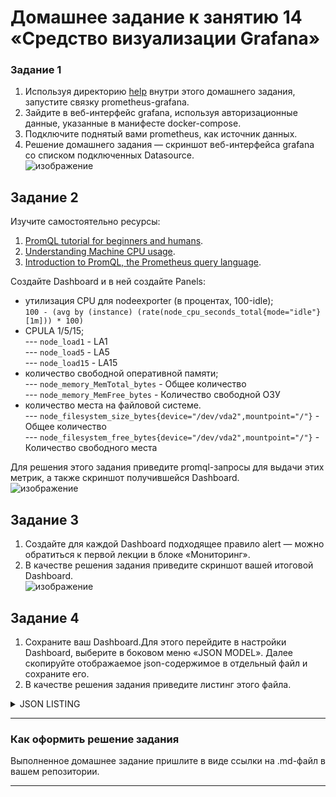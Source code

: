 # Домашнее задание к занятию 14 «Средство визуализации Grafana»

### Задание 1

1. Используя директорию [help](./help) внутри этого домашнего задания, запустите связку prometheus-grafana.
1. Зайдите в веб-интерфейс grafana, используя авторизационные данные, указанные в манифесте docker-compose.
1. Подключите поднятый вами prometheus, как источник данных.
1. Решение домашнего задания — скриншот веб-интерфейса grafana со списком подключенных Datasource.  
![изображение](https://github.com/PetrMezentsev/homeworks/assets/124135353/dcdbe6b1-2300-438f-b9ae-8e56b482c9a4)


## Задание 2

Изучите самостоятельно ресурсы:

1. [PromQL tutorial for beginners and humans](https://valyala.medium.com/promql-tutorial-for-beginners-9ab455142085).
1. [Understanding Machine CPU usage](https://www.robustperception.io/understanding-machine-cpu-usage).
1. [Introduction to PromQL, the Prometheus query language](https://grafana.com/blog/2020/02/04/introduction-to-promql-the-prometheus-query-language/).

Создайте Dashboard и в ней создайте Panels:

- утилизация CPU для nodeexporter (в процентах, 100-idle);  
`100 - (avg by (instance) (rate(node_cpu_seconds_total{mode="idle"}[1m])) * 100)`
- CPULA 1/5/15;  
--- `node_load1` - LA1  
--- `node_load5` - LA5  
--- `node_load15` - LA15
- количество свободной оперативной памяти;  
--- `node_memory_MemTotal_bytes` - Общее количество  
--- `node_memory_MemFree_bytes` - Количество свободной ОЗУ
- количество места на файловой системе.  
--- `node_filesystem_size_bytes{device="/dev/vda2",mountpoint="/"}` - Общее количество  
--- `node_filesystem_free_bytes{device="/dev/vda2",mountpoint="/"}` - Количество свободного места

Для решения этого задания приведите promql-запросы для выдачи этих метрик, а также скриншот получившейся Dashboard.  
![изображение](https://github.com/PetrMezentsev/homeworks/assets/124135353/b3a94d09-7bba-4c12-b1af-75dbe14ef3d5)



## Задание 3

1. Создайте для каждой Dashboard подходящее правило alert — можно обратиться к первой лекции в блоке «Мониторинг».
1. В качестве решения задания приведите скриншот вашей итоговой Dashboard.  
![изображение](https://github.com/PetrMezentsev/homeworks/assets/124135353/d2b6fca8-a6da-456c-8074-1beb6a185aff)



## Задание 4

1. Сохраните ваш Dashboard.Для этого перейдите в настройки Dashboard, выберите в боковом меню «JSON MODEL». Далее скопируйте отображаемое json-содержимое в отдельный файл и сохраните его.
1. В качестве решения задания приведите листинг этого файла.  
<details><summary>JSON LISTING</summary>

```json
{
  "annotations": {
    "list": [
      {
        "builtIn": 1,
        "datasource": {
          "type": "datasource",
          "uid": "grafana"
        },
        "enable": true,
        "hide": true,
        "iconColor": "rgba(0, 211, 255, 1)",
        "name": "Annotations & Alerts",
        "type": "dashboard"
      }
    ]
  },
  "editable": true,
  "fiscalYearStartMonth": 0,
  "graphTooltip": 0,
  "id": 2,
  "links": [],
  "panels": [
    {
      "datasource": {
        "type": "prometheus",
        "uid": "PBFA97CFB590B2093"
      },
      "fieldConfig": {
        "defaults": {
          "color": {
            "mode": "palette-classic"
          },
          "custom": {
            "axisBorderShow": false,
            "axisCenteredZero": false,
            "axisColorMode": "text",
            "axisLabel": "",
            "axisPlacement": "auto",
            "barAlignment": 0,
            "drawStyle": "line",
            "fillOpacity": 0,
            "gradientMode": "none",
            "hideFrom": {
              "legend": false,
              "tooltip": false,
              "viz": false
            },
            "insertNulls": false,
            "lineInterpolation": "linear",
            "lineWidth": 1,
            "pointSize": 5,
            "scaleDistribution": {
              "type": "linear"
            },
            "showPoints": "auto",
            "spanNulls": false,
            "stacking": {
              "group": "A",
              "mode": "none"
            },
            "thresholdsStyle": {
              "mode": "off"
            }
          },
          "mappings": [],
          "thresholds": {
            "mode": "absolute",
            "steps": [
              {
                "color": "green",
                "value": null
              },
              {
                "color": "red",
                "value": 80
              }
            ]
          }
        },
        "overrides": []
      },
      "gridPos": {
        "h": 8,
        "w": 12,
        "x": 0,
        "y": 0
      },
      "id": 4,
      "options": {
        "legend": {
          "calcs": [],
          "displayMode": "list",
          "placement": "bottom",
          "showLegend": true
        },
        "tooltip": {
          "mode": "single",
          "sort": "none"
        }
      },
      "pluginVersion": "10.4.3",
      "targets": [
        {
          "datasource": {
            "type": "prometheus",
            "uid": "PBFA97CFB590B2093"
          },
          "expr": "node_load1",
          "interval": "",
          "legendFormat": "LA 1 min",
          "refId": "A"
        },
        {
          "datasource": {
            "type": "prometheus",
            "uid": "PBFA97CFB590B2093"
          },
          "expr": "node_load5",
          "hide": false,
          "interval": "",
          "legendFormat": "LA 5 min",
          "refId": "B"
        },
        {
          "datasource": {
            "type": "prometheus",
            "uid": "PBFA97CFB590B2093"
          },
          "expr": "node_load15",
          "hide": false,
          "interval": "",
          "legendFormat": "LA 15 min",
          "refId": "C"
        }
      ],
      "title": "CPU LA 1/5/15",
      "type": "timeseries"
    },
    {
      "datasource": {
        "type": "prometheus",
        "uid": "PBFA97CFB590B2093"
      },
      "fieldConfig": {
        "defaults": {
          "color": {
            "mode": "palette-classic"
          },
          "custom": {
            "axisBorderShow": false,
            "axisCenteredZero": false,
            "axisColorMode": "text",
            "axisLabel": "",
            "axisPlacement": "auto",
            "barAlignment": 0,
            "drawStyle": "line",
            "fillOpacity": 0,
            "gradientMode": "none",
            "hideFrom": {
              "legend": false,
              "tooltip": false,
              "viz": false
            },
            "insertNulls": false,
            "lineInterpolation": "linear",
            "lineWidth": 1,
            "pointSize": 5,
            "scaleDistribution": {
              "type": "linear"
            },
            "showPoints": "auto",
            "spanNulls": false,
            "stacking": {
              "group": "A",
              "mode": "none"
            },
            "thresholdsStyle": {
              "mode": "off"
            }
          },
          "mappings": [],
          "thresholds": {
            "mode": "absolute",
            "steps": []
          },
          "unit": "bytes"
        },
        "overrides": []
      },
      "gridPos": {
        "h": 8,
        "w": 12,
        "x": 12,
        "y": 0
      },
      "id": 6,
      "options": {
        "legend": {
          "calcs": [
            "lastNotNull"
          ],
          "displayMode": "list",
          "placement": "bottom",
          "showLegend": true
        },
        "tooltip": {
          "mode": "single",
          "sort": "none"
        }
      },
      "pluginVersion": "10.4.3",
      "targets": [
        {
          "datasource": {
            "type": "prometheus",
            "uid": "PBFA97CFB590B2093"
          },
          "expr": "node_memory_MemTotal_bytes",
          "interval": "",
          "legendFormat": "Total",
          "refId": "A"
        },
        {
          "datasource": {
            "type": "prometheus",
            "uid": "PBFA97CFB590B2093"
          },
          "expr": "node_memory_MemFree_bytes",
          "hide": false,
          "interval": "",
          "legendFormat": "Free",
          "refId": "B"
        }
      ],
      "title": "RAM",
      "type": "timeseries"
    },
    {
      "datasource": {
        "type": "prometheus",
        "uid": "PBFA97CFB590B2093"
      },
      "fieldConfig": {
        "defaults": {
          "color": {
            "mode": "palette-classic"
          },
          "custom": {
            "axisBorderShow": false,
            "axisCenteredZero": false,
            "axisColorMode": "text",
            "axisLabel": "",
            "axisPlacement": "auto",
            "barAlignment": 0,
            "drawStyle": "line",
            "fillOpacity": 10,
            "gradientMode": "none",
            "hideFrom": {
              "graph": false,
              "legend": false,
              "tooltip": false,
              "viz": false
            },
            "insertNulls": false,
            "lineInterpolation": "linear",
            "lineWidth": 1,
            "pointSize": 5,
            "scaleDistribution": {
              "type": "linear"
            },
            "showPoints": "never",
            "spanNulls": true,
            "stacking": {
              "group": "A",
              "mode": "none"
            },
            "thresholdsStyle": {
              "mode": "off"
            }
          },
          "mappings": [],
          "thresholds": {
            "mode": "absolute",
            "steps": [
              {
                "color": "green",
                "value": null
              },
              {
                "color": "red",
                "value": 80
              }
            ]
          },
          "unit": "percent"
        },
        "overrides": []
      },
      "gridPos": {
        "h": 9,
        "w": 12,
        "x": 0,
        "y": 8
      },
      "id": 2,
      "options": {
        "graph": {},
        "legend": {
          "calcs": [],
          "displayMode": "list",
          "placement": "bottom",
          "showLegend": true
        },
        "tooltip": {
          "mode": "single",
          "sort": "none"
        }
      },
      "pluginVersion": "7.4.0",
      "targets": [
        {
          "datasource": {
            "type": "prometheus",
            "uid": "PBFA97CFB590B2093"
          },
          "expr": "100 - (avg by (instance) (rate(node_cpu_seconds_total{mode=\"idle\"}[1m])) * 100)",
          "interval": "",
          "legendFormat": "CPU usage",
          "refId": "A"
        }
      ],
      "title": "CPU utilization",
      "type": "timeseries"
    },
    {
      "datasource": {
        "type": "prometheus",
        "uid": "PBFA97CFB590B2093"
      },
      "fieldConfig": {
        "defaults": {
          "color": {
            "mode": "palette-classic"
          },
          "custom": {
            "axisBorderShow": false,
            "axisCenteredZero": false,
            "axisColorMode": "text",
            "axisLabel": "",
            "axisPlacement": "auto",
            "barAlignment": 0,
            "drawStyle": "line",
            "fillOpacity": 0,
            "gradientMode": "none",
            "hideFrom": {
              "legend": false,
              "tooltip": false,
              "viz": false
            },
            "insertNulls": false,
            "lineInterpolation": "linear",
            "lineWidth": 1,
            "pointSize": 5,
            "scaleDistribution": {
              "type": "linear"
            },
            "showPoints": "auto",
            "spanNulls": false,
            "stacking": {
              "group": "A",
              "mode": "none"
            },
            "thresholdsStyle": {
              "mode": "off"
            }
          },
          "mappings": [],
          "thresholds": {
            "mode": "absolute",
            "steps": []
          },
          "unit": "bytes"
        },
        "overrides": []
      },
      "gridPos": {
        "h": 8,
        "w": 12,
        "x": 12,
        "y": 8
      },
      "id": 8,
      "options": {
        "legend": {
          "calcs": [
            "last"
          ],
          "displayMode": "list",
          "placement": "bottom",
          "showLegend": true
        },
        "tooltip": {
          "mode": "single",
          "sort": "none"
        }
      },
      "pluginVersion": "10.4.3",
      "targets": [
        {
          "datasource": {
            "type": "prometheus",
            "uid": "PBFA97CFB590B2093"
          },
          "expr": "node_filesystem_size_bytes{device=\"/dev/vda2\",mountpoint=\"/\"} ",
          "interval": "",
          "legendFormat": "Total",
          "refId": "A"
        },
        {
          "datasource": {
            "type": "prometheus",
            "uid": "PBFA97CFB590B2093"
          },
          "editorMode": "code",
          "expr": "node_filesystem_free_bytes{device=\"/dev/vda2\",mountpoint=\"/\"} ",
          "hide": false,
          "interval": "",
          "legendFormat": "Total",
          "range": true,
          "refId": "B"
        }
      ],
      "title": "Disk",
      "type": "timeseries"
    }
  ],
  "refresh": false,
  "schemaVersion": 39,
  "tags": [],
  "templating": {
    "list": []
  },
  "time": {
    "from": "now-1h",
    "to": "now"
  },
  "timepicker": {},
  "timezone": "",
  "title": "My test dashboard",
  "uid": "CEibEQESk",
  "version": 7,
  "weekStart": ""
}
```

</details>

---

### Как оформить решение задания

Выполненное домашнее задание пришлите в виде ссылки на .md-файл в вашем репозитории.

---
